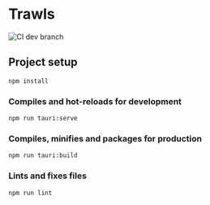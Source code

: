 # Trawls
![CI dev branch](https://github.com/Silberschleier/trawls/actions/workflows/test-on-pr.yml/badge.svg?branch=dev)

## Project setup
```
npm install
```

### Compiles and hot-reloads for development
```
npm run tauri:serve
```

### Compiles, minifies and packages for production
```
npm run tauri:build
```

### Lints and fixes files
```
npm run lint
```

